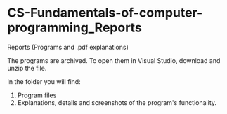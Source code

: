 # CS-Fundamentals-of-computer-programming_Reports
Reports (Programs and .pdf explanations)

The programs are archived. To open them in Visual Studio, download and unzip the file.

In the folder you will find:
1) Program files
2) Explanations, details and screenshots of the program's functionality.
